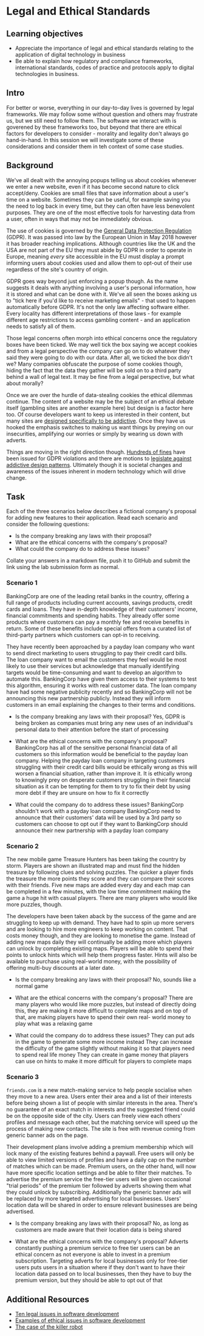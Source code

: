 # Legal and Ethical Standards

## Learning objectives

- Appreciate the importance of legal and ethical standards relating to the application of digital technology in business
- Be able to explain how regulatory and compliance frameworks, international standards, codes of practice and protocols apply to digital technologies in business.

## Intro

For better or worse, everything in our day-to-day lives is governed by legal frameworks. We may follow some without question and others may frustrate us, but we still need to follow them. The software we interact with is goverened by these frameworks too, but beyond that there are ethical factors for developers to consider - morality and legality don't always go hand-in-hand. In this session we will investigate some of these considerations and consider them in teh context of some case studies.

## Background

We've all dealt with the annoying popups telling us about cookies whenever we enter a new website, even if it has become second nature to click accept/deny. Cookies are small files that save information about a user's time on a website. Sometimes they can be useful, for example saving you the need to log back in every time, but they can often have less benevolent purposes. They are one of the most effective tools for harvesting data from a user, often in ways that may not be immediately obvious.

The use of cookies is governed by the [General Data Protection Regulation](https://gdpr-info.eu/) (GDPR). It was passed into law by the European Union in May 2018 however it has broader reaching implications. Although countries like the UK and the USA are not part of the EU they must abide by GDPR in order to operate in Europe, meaning _every_ site accessible in the EU must display a prompt informing users about cookies used and allow them to opt-out of their use regardless of the site's country of origin.

GDPR goes way beyond just enforcing a popup though. As the name suggests it deals with anything involving a user's personal information, how it is stored and what can be done with it. We've all seen the boxes asking us to "tick here if you'd like to receive marketing emails" - that used to happen automatically before GDPR. It's not the only law affecting software either. Every locality has different interpretations of those laws - for example different age restrictions to access gambling content - and an application needs to satisfy all of them.

Those legal concerns often morph into ethical concerns once the regulatory boxes have been ticked. We may well tick the box saying we accept cookies and from a legal perspective the company can go on to do whatever they said they were going to do with our data. After all, we ticked the box didn't we? Many companies obfuscate the purpose of some cookies though, hiding the fact that the data they gather will be sold on to a third party behind a wall of legal text. It may be fine from a legal perspective, but what about morally?

Once we are over the hurdle of data-stealing cookies the ethical dilemmas continue. The content of a website may be the subject of an ethical debate itself (gambling sites are another example here) but design is a factor here too. Of course developers want to keep us interested in their content, but many sites are [designed specifically to be addictive](https://www.komododigital.co.uk/insights/how-social-media-apps-ux-ui-are-designed-to-engage-and-be-addictive/). Once they have us hooked the emphasis switches to making us want things by preying on our insecurities, amplifying our worries or simply by wearing us down with adverts.

Things are moving in the right direction though. [Hundreds of fines](https://www.enforcementtracker.com/) have been issued for GDPR violations and there are motions to [legislate against addictive design patterns](https://www.socialmediatoday.com/news/social-platforms-could-face-legal-action-for-addictive-algorithms-under-pro/626233/). Ultimately though it is societal changes and awareness of the issues inherent in modern technology which will drive change.


## Task

Each of the three scenarios below describes a fictional company's proposal for adding new features to their application. Read each scenario and consider the following questions:

- Is the company breaking any laws with their proposal?
- What are the ethical concerns with the company's proposal?
- What could the company do to address these issues?

Collate your answers in a markdown file, push it to GitHub and submit the link using the lab submission form as normal.

### Scenario 1

BankingCorp are one of the leading retail banks in the country, offering a full range of products including current accounts, savings products, credit cards and loans. They have in-depth knowledge of their customers' income, financial commitments and spending habits. They already offer some products where customers can pay a monthly fee and receive benefits in return. Some of these benefits include special offers from a curated list of third-party partners which customers can opt-in to receiving.

They have recently been approached by a payday loan company who want to send direct marketing to users struggling to pay their credit card bills. The loan company want to email the customers they feel would be most likely to use their services but acknowledge that manually identifying targets would be time-consuming and want to develop an algorithm to automate this. BankingCorp have given them access to their systems to test this algorithm, ensuring it works with real customer data. The loan company have had some negative publicity recently and so BankingCorp will not be announcing this new partnership publicly. Instead they will inform customers in an email explaining the changes to their terms and conditions.

- Is the company breaking any laws with their proposal?
Yes, GDPR is being broken as companies must bring any new uses of an individual's personal data to their attention before the start of processing

- What are the ethical concerns with the company's proposal?
BankingCorp has all of the sensitive personal financial data of all customers so this information would be beneficial to the payday loan company.
Helping the payday loan company in targeting customers struggling with their credit card bills would be ethically wrong as this will 
worsen a financial situation, rather than improve it.
It is ethically wrong to knowingly prey on desperate customers struggling in their financial situation as it can be tempting for them to try to fix their debt by using more debt if they are unsure on how to fix it correctly 

- What could the company do to address these issues?
BankingCorp shouldn't work with a payday loan company 
BankingCorp need to announce that their customers' data will be used by a 3rd party so customers can choose to opt out if they want to
BankingCorp should announce their new partnership with a payday loan company 

### Scenario 2

The new mobile game Treasure Hunters has been taking the country by storm. Players are shown an illustrated map and must find the hidden treasure by following clues and solving puzzles. The quicker a player finds the treasure the more points they score and they can compare their scores with their friends. Five new maps are added every day and each map can be completed in a few minutes, with the low time commitment making the game a huge hit with casual players. There are many players who would like more puzzles, though.

The developers have been taken aback by the success of the game and are struggling to keep up with demand. They have had to spin up more servers and are looking to hire more engineers to keep working on content. That costs money though, and they are looking to monetise the game. Instead of adding new maps daily they will continually be adding more which players can unlock by completing existing maps. Players will be able to spend their points to unlock hints which will help them progress faster. Hints will also be available to purchase using real-world money, with the possibility of offering multi-buy discounts at a later date.

- Is the company breaking any laws with their proposal?
No, sounds like a normal game

- What are the ethical concerns with the company's proposal?
There are many players who would like more puzzles, but instead of directly doing this, they are making it more difficult to complete maps and on top of that, are making players have to spend their own real- world money to play what was a relaxing game 

- What could the company do to address these issues?
They can put ads in the game to generate some more income instead 
They can increase the difficulty of the game slightly without making it so that players need to spend real life money
They can create in game money that players can use on hints to make it more difficult for players to complete maps

### Scenario 3

`friends.com` is a new match-making service to help people socialise when they move to a new area. Users enter their area and a list of their interests before being shown a list of people with similar interests in the area. There's no guarantee of an exact match in interests and the suggested friend could be on the opposite side of the city. Users can freely view each others' profiles and message each other, but the matching service will speed up the process of making new contacts. The site is free with revenue coming from generic banner ads on the page.

Their development plans involve adding a premium membership which will lock many of the existing features behind a paywall. Free users will only be able to view limited versions of profiles and have a daily cap on the number of matches which can be made. Premium users, on the other hand, will now have more specific location settings and be able to filter their matches. To advertise the premium service the free-tier users will be given occasional "trial periods" of the premium tier followed by adverts showing them what they could unlock by subscribing. Additionally the generic banner ads will be replaced by more targeted advertising for local businesses. Users' location data will be shared in order to ensure relevant businesses are being advertised.

- Is the company breaking any laws with their proposal?
No, as long as customers are made aware that their location data is being shared

- What are the ethical concerns with the company's proposal?
Adverts constantly pushing a premium service to free tier users can be an ethical concern as not everyone is able to invest in a premium subscription.
Targeting adverts for local businesses only for free-tier users puts users in a situation where if they don't want to have their location data passed on to local businesses, then they have to buy the premium version, but they should be able to opt out of that

## Additional Resources

- [Ten legal issues in software development](https://www.lawdonut.co.uk/business/blog/24/01/ten-legal-issues-software-development#:~:text=Which%20are%20the%20legal%20issues,%2Dinfringement%20of%20others'%20rights.)
- [Examples of ethical issues in software development](https://www.techtarget.com/searchsoftwarequality/tip/5-examples-of-ethical-issues-in-software-development)
- [The case of the killer robot](https://onlineethics.org/cases/case-killer-robot)

